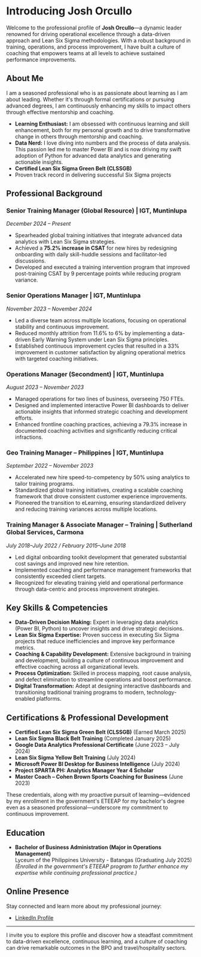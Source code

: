 # Introducing Josh Orcullo

Welcome to the professional profile of **Josh Orcullo**—a dynamic leader renowned for driving operational excellence through a data-driven approach and Lean Six Sigma methodologies. With a robust background in training, operations, and process improvement, I have built a culture of coaching that empowers teams at all levels to achieve sustained performance improvements.

## About Me

I am a seasoned professional who is as passionate about learning as I am about leading. Whether it's through formal certifications or pursuing advanced degrees, I am continuously enhancing my skills to impact others through effective mentorship and coaching.

- **Learning Enthusiast:** I am obsessed with continuous learning and skill enhancement, both for my personal growth and to drive transformative change in others through mentorship and coaching.
- **Data Nerd:** I love diving into numbers and the process of data analysis. This passion led me to master Power BI and is now driving my swift adoption of Python for advanced data analytics and generating actionable insights.
- **Certified Lean Six Sigma Green Belt (CLSSGB)**
- Proven track record in delivering successful Six Sigma projects

## Professional Background

### Senior Training Manager (Global Resource) | IGT, Muntinlupa  
*December 2024 – Present*  
- Spearheaded global training initiatives that integrate advanced data analytics with Lean Six Sigma strategies.
- Achieved a **75.2% increase in CSAT** for new hires by redesigning onboarding with daily skill-huddle sessions and facilitator-led discussions.
- Developed and executed a training intervention program that improved post-training CSAT by 9 percentage points while reducing program variance.

### Senior Operations Manager | IGT, Muntinlupa  
*November 2023 – November 2024*  
- Led a diverse team across multiple locations, focusing on operational stability and continuous improvement.
- Reduced monthly attrition from 11.6% to 6% by implementing a data-driven Early Warning System under Lean Six Sigma principles.
- Established continuous improvement cycles that resulted in a 33% improvement in customer satisfaction by aligning operational metrics with targeted coaching initiatives.

### Operations Manager (Secondment) | IGT, Muntinlupa  
*August 2023 – November 2023*  
- Managed operations for two lines of business, overseeing 750 FTEs.
- Designed and implemented interactive Power BI dashboards to deliver actionable insights that informed strategic coaching and development efforts.
- Enhanced frontline coaching practices, achieving a 79.3% increase in documented coaching activities and significantly reducing critical infractions.

### Geo Training Manager – Philippines | IGT, Muntinlupa  
*September 2022 – November 2023*  
- Accelerated new hire speed-to-competency by 50% using analytics to tailor training programs.
- Standardized global training initiatives, creating a scalable coaching framework that drove consistent customer experience improvements.
- Pioneered the transition to eLearning, ensuring standardized delivery and reducing training variances across multiple locations.

### Training Manager & Associate Manager – Training | Sutherland Global Services, Carmona  
*July 2018–July 2022 / February 2015–June 2018*  
- Led digital onboarding toolkit development that generated substantial cost savings and improved new hire retention.
- Implemented coaching and performance management frameworks that consistently exceeded client targets.
- Recognized for elevating training yield and operational performance through data-centric and process improvement strategies.

## Key Skills & Competencies

- **Data-Driven Decision Making:** Expert in leveraging data analytics (Power BI, Python) to uncover insights and drive strategic decisions.
- **Lean Six Sigma Expertise:** Proven success in executing Six Sigma projects that reduce inefficiencies and improve key performance metrics.
- **Coaching & Capability Development:** Extensive background in training and development, building a culture of continuous improvement and effective coaching across all organizational levels.
- **Process Optimization:** Skilled in process mapping, root cause analysis, and defect elimination to streamline operations and boost performance.
- **Digital Transformation:** Adept at designing interactive dashboards and transitioning traditional training programs to modern, technology-enabled platforms.

## Certifications & Professional Development

- **Certified Lean Six Sigma Green Belt (CLSSGB)** (Earned March 2025)
- **Lean Six Sigma Black Belt Training** (Completed January 2025)
- **Google Data Analytics Professional Certificate** (June 2023 – July 2024)
- **Lean Six Sigma Yellow Belt Training** (July 2024)
- **Microsoft Power BI Desktop for Business Intelligence** (July 2024)
- **Project SPARTA PH: Analytics Manager Year 4 Scholar**
- **Master Coach – Cohen Brown Sports Coaching for Business** (June 2023)

These credentials, along with my proactive pursuit of learning—evidenced by my enrollment in the government's ETEEAP for my bachelor's degree even as a seasoned professional—underscore my commitment to continuous improvement.

## Education

- **Bachelor of Business Administration (Major in Operations Management)**  
  Lyceum of the Philippines University - Batangas (Graduating July 2025)  
  *(Enrolled in the government's ETEEAP program to further enhance my expertise while continuing professional practice.)*


## Online Presence

Stay connected and learn more about my professional journey:  
- [LinkedIn Profile](https://www.linkedin.com/in/josephorcullo)  


---

I invite you to explore this profile and discover how a steadfast commitment to data-driven excellence, continuous learning, and a culture of coaching can drive remarkable outcomes in the BPO and travel/hospitality sectors.
